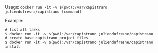 Usage: `docker run -it -v $(pwd):/var/capistrano juliendufresne/capistrano [command]`

Example:
```shell
# list all tasks
$ docker run -it -v $(pwd):/var/capistrano juliendufresne/capistrano
# create base capistrano project files
$ docker run -it -v $(pwd):/var/capistrano juliendufresne/capistrano install
```
